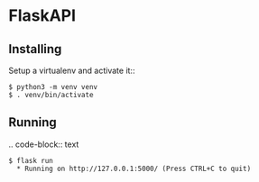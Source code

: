 FlaskAPI
=========

Installing
----------

Setup a virtualenv and activate it::

    $ python3 -m venv venv
    $ . venv/bin/activate


Running
----------------



.. code-block:: text

    $ flask run
      * Running on http://127.0.0.1:5000/ (Press CTRL+C to quit)
